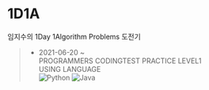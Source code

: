 # 1D1A
임지수의 1Day 1Algorithm Problems 도전기

> - 2021-06-20 ~<br>
> PROGRAMMERS CODINGTEST PRACTICE LEVEL1<br>
> USING LANGUAGE <br>
> <img alt="Python" src="https://img.shields.io/badge/python-%2314354C.svg?style=for-the-badge&logo=python&logoColor=white"/> <img alt="Java" src="https://img.shields.io/badge/java-%23ED8B00.svg?style=for-the-badge&logo=java&logoColor=white"/>
